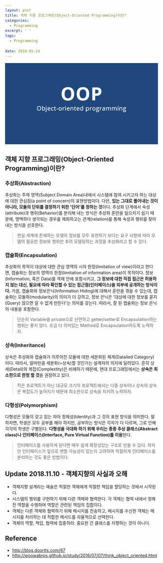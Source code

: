 ```yaml
---
layout: post
title: 객체 지향 프로그래밍(Object-Oriented Programming)이란?
categories:
  - Programming
excerpt: ' '
tags:
  - Programming

date: 2018-05-24
---
```


![No Image](/assets/logo/oop.png)

## 객체 지향 프로그래밍(Object-Oriented Programming)이란?
### 추상화(Abstraction)
추상화는 주제 영역(Subject Domain Area)내에서 시스템에 참여 시키고자 하는 대상에 대한 관심점(a point of concern)의 표현방법이다. 다만, **있는 그대로 풀어내는 것이 아니라, 모듈의 단위를 결정하기 위한 '단어'를 정하는 것**이다. 추상화 단계에서 속성(attribute)과 행위(Behavior)를 분리해 내는 방식은 추상화 혼란을 일으키기 쉽기 때문에, 명백하다 생각되는 경우를 제외하고는 관계(relation)를 통해 속성과 행위를 찾아내는 방식을 선호한다.

> 현실 세계에 존재하는 모델의 정보를 모두 표현하기 보다는 요구 사항에 따라 모델의 필요한 정보와 행위만 추려 모델링하는 과정을 추상화라고 할 수 있다.

### 캡슐화(Encapsulation)
추상화의 목적이 대상에 대한 관심 영역의 시야 한정(limitation of view)이라고 한다면, 캡슐화는 정보의 영역의 한정(limitation of information area)이 목적이다. 정보(Information, 혹은 Data)를 객체 안에 포함시키고, **그 정보에 대한 직접 접근은 허용하지 않는 대신, 필요에 따라 확인할 수 있는 접근점(인터페이스)을 외부에 공개하는 방식이다.** 가끔, 캡슐화와 정보은닉(Information Hiding)에 대해서 혼란을 겪을 수 있는데, 캡슐화는 모듈화(modularity)의 의미가 더 강하고, 정보 은닉은 '대상에 대한 정보를 묻지(Query) 않으면 알 수 없게 만든다'는 의미를 갖는다. 따라서, 잘 된 캡슐화는 정보 은닉의 내용을 포함한다.

> 단순히 Variable을 private으로 선언하고 getter/setter로 Encapsulation하는 행위는 좋지 않다. 조금 더 의미있는 Method로 Encapsulation하도록 노력하자.


### 상속(Inheritance)
상속은 추상화와 캡슐화가 이루어진 모듈에 대한 세분화된 체계(Datailed Category)이다. 따라서, 얼마만큼 세분화(=상속)할 것인가는 설계자의 의지에 달려있다. 흔히 상세(Detail)와 복잡(Complextity)은 비례하기 때문에, 현대 프로그래밍에서는 **상속은 최소한으로 한정 할 것**을 권장하고 있다.

> 작은 프로젝트가 아닌 대규모 크기의 프로젝트에서는 다중 상속이나 상속의 상속은 복잡도가 높아지기 때문에 최소한으로 상속을 지키려 노력하자.

### 다형성(Polymorphism)
다형성은 모듈이 갖고 있는 자아 정체성(Identity)과 그 것의 표현 방식을 의미한다. 말하자면, 학생은 모두 공부를 해야 하지만, 공부하는 방식은 각자가 다 다르며, 그로 인해 각각의 학생은 구별된다. **다형성을 극대화 하기 위해 우리는 종종 추상 클래스(Abstract class)나 인터페이스(Interface, Pure Virtual Function)를 이용**한다.

> 인터페이스를 사용하게 된다면 매우 쉽게 확장성있는 구조로 만들 수 있다. 하지만 인터페이스가 앞으로 변할 가능성이 있는지 고려하여 적절하게 인터페이스를 분리하는 것도 좋은 방법이다.


## Update 2018.11.10 - 객체지향의 사실과 오해
- 객체지향 설계라는 예술은 적절한 객체에게 적절한 책임을 할당하는 것에서 시작된다.
- 시스템의 행위를 구현하기 위해 다른 객체와 협력한다. 각 객체는 협력 내에서 정해진 역할을 수행하며 역할은 관련된 책임의 집합이다.
- 객체는 다른 객체와 협력하기 위해 메시지를 전송하고, 메시지를 수신한 객체는 메시지를 처리하는 데 적합한 메서드를 자율적으로 선택한다.
- 객체의 역할, 책임, 협력에 집중하라. 중요한 건 클래스를 지향하는 것이 아니다.

## Reference
- <http://blog.doortts.com/67>
- <http://woowabros.github.io/study/2016/07/07/think_object_oriented.html>


